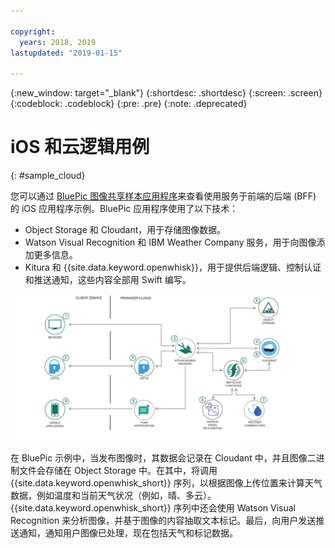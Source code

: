 ```yaml
---

copyright:
  years: 2018, 2019
lastupdated: "2019-01-15"

---
```


{:new_window: target="_blank"}
{:shortdesc: .shortdesc}
{:screen: .screen}
{:codeblock: .codeblock}
{:pre: .pre}
{:note: .deprecated}

# iOS 和云逻辑用例
{: #sample_cloud}

您可以通过 [BluePic 图像共享样本应用程序](https://github.com/IBM/BluePic)来查看使用服务于前端的后端 (BFF) 的 iOS 应用程序示例。BluePic 应用程序使用了以下技术：

* Object Storage 和 Cloudant，用于存储图像数据。
* Watson Visual Recognition 和 IBM Weather Company 服务，用于向图像添加更多信息。
* Kitura 和 {{site.data.keyword.openwhisk}}，用于提供后端逻辑、控制认证和推送通知，这些内容全部用 Swift 编写。

![BluePic](images/cloudlogic.png "BluePic 流程")

在 BluePic 示例中，当发布图像时，其数据会记录在 Cloudant 中，并且图像二进制文件会存储在 Object Storage 中。在其中，将调用 {{site.data.keyword.openwhisk_short}} 序列，以根据图像上传位置来计算天气数据，例如温度和当前天气状况（例如，晴、多云）。{{site.data.keyword.openwhisk_short}} 序列中还会使用 Watson Visual Recognition 来分析图像，并基于图像的内容抽取文本标记。最后，向用户发送推送通知，通知用户图像已处理，现在包括天气和标记数据。
